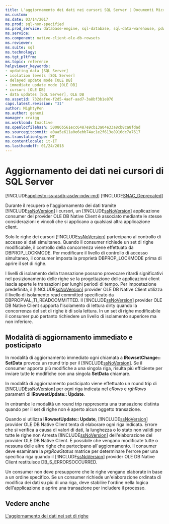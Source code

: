 ```yaml
---
title: L'aggiornamento dei dati nei cursori SQL Server | Documenti Microsoft
ms.custom: 
ms.date: 03/14/2017
ms.prod: sql-non-specified
ms.prod_service: database-engine, sql-database, sql-data-warehouse, pdw
ms.service: 
ms.component: native-client-ole-db-rowsets
ms.reviewer: 
ms.suite: sql
ms.technology: 
ms.tgt_pltfrm: 
ms.topic: reference
helpviewer_keywords:
- updating data [SQL Server]
- isolation levels [SQL Server]
- delayed update mode [OLE DB]
- immediate update mode [OLE DB]
- cursors [OLE DB]
- data updates [SQL Server], OLE DB
ms.assetid: 732dafee-f2d5-4aef-aad7-3a8bf3b1e876
caps.latest.revision: "31"
author: MightyPen
ms.author: genemi
manager: craigg
ms.workload: Inactive
ms.openlocfilehash: 50086b561ecc6487e9cb13a04e33a8cb8ca8fdad
ms.sourcegitcommit: a0aa5e611a0e6ebb74ac1e2f613e8916dc7a7617
ms.translationtype: MT
ms.contentlocale: it-IT
ms.lasthandoff: 01/24/2018
---
```

# <a name="updating-data-in-sql-server-cursors"></a>Aggiornamento dei dati nei cursori di SQL Server
[!INCLUDE[appliesto-ss-asdb-asdw-pdw-md](../../includes/appliesto-ss-asdb-asdw-pdw-md.md)]
[!INCLUDE[SNAC_Deprecated](../../includes/snac-deprecated.md)]

  Durante il recupero e l'aggiornamento dei dati tramite [!INCLUDE[ssNoVersion](../../includes/ssnoversion-md.md)] i cursori, un [!INCLUDE[ssNoVersion](../../includes/ssnoversion-md.md)] applicazione consumer del provider OLE DB Native Client è associato mediante le stesse considerazioni e vincoli che si applicano a qualsiasi altra applicazione client.  
  
 Solo le righe dei cursori [!INCLUDE[ssNoVersion](../../includes/ssnoversion-md.md)] partecipano al controllo di accesso ai dati simultaneo. Quando il consumer richiede un set di righe modificabile, il controllo della concorrenza viene effettuato da DBPROP_LOCKMODE. Per modificare il livello di controllo di accesso simultaneo, il consumer imposta la proprietà DBPROP_LOCKMODE prima di aprire il set di righe.  
  
 I livelli di isolamento della transazione possono provocare ritardi significativi nel posizionamento delle righe se la progettazione delle applicazioni client lascia aperte le transazioni per lunghi periodi di tempo. Per impostazione predefinita, il [!INCLUDE[ssNoVersion](../../includes/ssnoversion-md.md)] provider OLE DB Native Client utilizza il livello di isolamento read committed specificato da DBPROPVAL_TI_READCOMMITTED. Il [!INCLUDE[ssNoVersion](../../includes/ssnoversion-md.md)] provider OLE DB Native Client supporta l'isolamento di lettura dirty quando la concorrenza del set di righe è di sola lettura. In un set di righe modificabile il consumer può pertanto richiedere un livello di isolamento superiore ma non inferiore.  
  
## <a name="immediate-and-delayed-update-modes"></a>Modalità di aggiornamento immediato e posticipato  
 In modalità di aggiornamento immediato ogni chiamata a **IRowsetChange:: SetData** provoca un round trip per il [!INCLUDE[ssNoVersion](../../includes/ssnoversion-md.md)]. Se il consumer apporta più modifiche a una singola riga, risulta più efficiente per inviare tutte le modifiche con una singola **SetData** chiamare.  
  
 In modalità di aggiornamento posticipato viene effettuato un round trip di [!INCLUDE[ssNoVersion](../../includes/ssnoversion-md.md)] per ogni riga indicata nel *cRows* e *rghRows* parametri di **IRowsetUpdate:: Update**.  
  
 In entrambe le modalità un round trip rappresenta una transazione distinta quando per il set di righe non è aperto alcun oggetto transazione.  
  
 Quando si utilizza **IRowsetUpdate:: Update**, [!INCLUDE[ssNoVersion](../../includes/ssnoversion-md.md)] provider OLE DB Native Client tenta di elaborare ogni riga indicata. Errore che si verifica a causa di valori di dati, la lunghezza o lo stato non validi per tutte le righe non Arresta [!INCLUDE[ssNoVersion](../../includes/ssnoversion-md.md)] dell'elaborazione del provider OLE DB Native Client. È possibile che vengano modificate tutte o nessuna delle altre righe che partecipano all'aggiornamento. Il consumer deve esaminare la *prgRowStatus* matrice per determinare l'errore per una specifica riga quando il [!INCLUDE[ssNoVersion](../../includes/ssnoversion-md.md)] provider OLE DB Native Client restituisce DB_S_ERRORSOCCURRED.  
  
 Un consumer non deve presupporre che le righe vengano elaborate in base a un ordine specifico. Se un consumer richiede un'elaborazione ordinata di modifica dei dati su più di una riga, deve stabilire l'ordine nella logica dell'applicazione e aprire una transazione per includere il processo.  
  
## <a name="see-also"></a>Vedere anche  
 [L'aggiornamento dei dati nei set di righe](../../relational-databases/native-client-ole-db-rowsets/updating-data-in-rowsets.md)  
  
  
